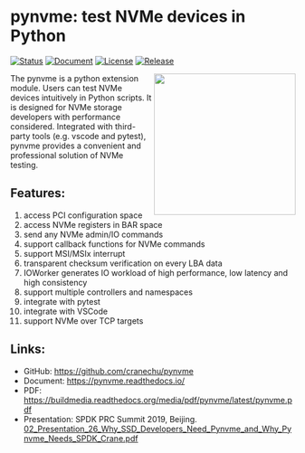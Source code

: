 # pynvme: test NVMe devices in Python

[![Status](https://img.shields.io/gitlab/pipeline/cranechu/pynvme.svg)](https://gitlab.com/cranechu/pynvme/pipelines)
[![Document](https://readthedocs.org/projects/pynvme/badge/?version=latest)](https://pynvme.readthedocs.io)
[![License](https://img.shields.io/github/license/cranechu/pynvme.svg)](https://github.com/cranechu/pynvme/blob/master/LICENSE)
[![Release](https://img.shields.io/github/release/cranechu/pynvme.svg)](https://github.com/cranechu/pynvme/releases)

<img src="https://github.com/cranechu/pynvme/raw/master/doc/logo.jpg" width="250" align="right" />

The pynvme is a python extension module. Users can test NVMe devices intuitively in Python scripts. It is designed for NVMe storage developers with performance considered. Integrated with third-party tools (e.g. vscode and pytest), pynvme provides a convenient and professional solution of NVMe testing.

## Features:
1. access PCI configuration space
2. access NVMe registers in BAR space
3. send any NVMe admin/IO commands
4. support callback functions for NVMe commands
5. support MSI/MSIx interrupt
6. transparent checksum verification on every LBA data
7. IOWorker generates IO workload of high performance, low latency and high consistency
8. support multiple controllers and namespaces
9. integrate with pytest
10. integrate with VSCode
11. support NVMe over TCP targets

## Links:
* GitHub: https://github.com/cranechu/pynvme
* Document: https://pynvme.readthedocs.io/
* PDF: https://buildmedia.readthedocs.org/media/pdf/pynvme/latest/pynvme.pdf
* Presentation: SPDK PRC Summit 2019, Beijing.  
  [02_Presentation_26_Why_SSD_Developers_Need_Pynvme_and_Why_Pynvme_Needs_SPDK_Crane.pdf](https://raw.githubusercontent.com/cranechu/pynvme/master/doc/_static/02_Presentation_26_Why_SSD_Developers_Need_Pynvme_and_Why_Pynvme_Needs_SPDK_Crane.pdf)

